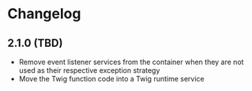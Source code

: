 # Changelog

## 2.1.0 (TBD)

- Remove event listener services from the container when they are not used as their respective exception strategy
- Move the Twig function code into a Twig runtime service
